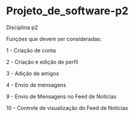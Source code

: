 # Projeto_de_software-p2
Disciplina p2

Funções que devem ser consideradas:

1 - Criação de conta

2 - Criação e edição de perfil

3 - Adição de amigos

4 - Envio de mensagens

9 - Envio de Mensagens no Feed de Notícias

10 - Controle de visualização do Feed de Notícias

